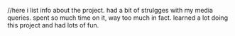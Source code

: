 //here i list info about the project. 
had a bit of strulgges with my media queries. spent so much time on it, way too much in fact. learned a lot doing this project and had lots of fun.